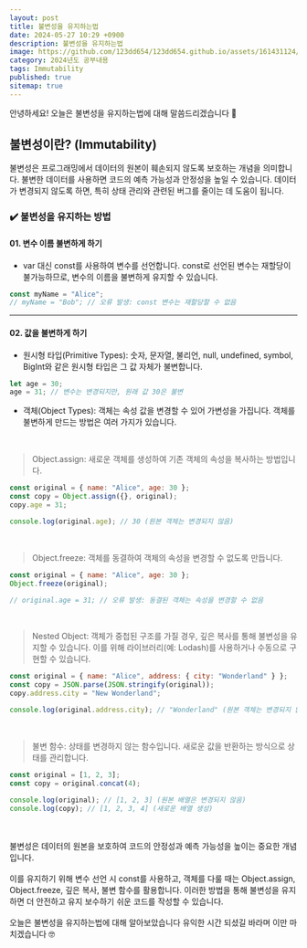 ```yaml
---
layout: post
title: 불변성을 유지하는법
date: 2024-05-27 10:29 +0900
description: 불변성을 유지하는법
image: https://github.com/123dd654/123dd654.github.io/assets/161431124/fa366153-db94-46d5-9f5e-f72a8e40378c
category: 2024년도 공부내용
tags: Immutability
published: true
sitemap: true
---
```


안녕하세요!
오늘은 불변성을 유지하는법에 대해 말씀드리겠습니다 🍞

## 불변성이란? (Immutability)

불변성은 프로그래밍에서 데이터의 원본이 훼손되지 않도록 보호하는 개념을 의미합니다.
불변한 데이터를 사용하면 코드의 예측 가능성과 안정성을 높일 수 있습니다.
데이터가 변경되지 않도록 하면, 특히 상태 관리와 관련된 버그를 줄이는 데 도움이 됩니다.

### ✔️ 불변성을 유지하는 방법

#### 01. 변수 이름 불변하게 하기

- var 대신 const를 사용하여 변수를 선언합니다.
  const로 선언된 변수는 재할당이 불가능하므로, 변수의 이름을 불변하게 유지할 수 있습니다.

```javascript
const myName = "Alice";
// myName = "Bob"; // 오류 발생: const 변수는 재할당할 수 없음
```

---

#### 02. 값을 불변하게 하기

- 원시형 타입(Primitive Types):
  숫자, 문자열, 불리언, null, undefined, symbol, BigInt와 같은 원시형 타입은 그 값 자체가 불변합니다.

```javascript
let age = 30;
age = 31; // 변수는 변경되지만, 원래 값 30은 불변
```

- 객체(Object Types): 객체는 속성 값을 변경할 수 있어 가변성을 가집니다.
  객체를 불변하게 만드는 방법은 여러 가지가 있습니다.

<br />

> Object.assign: 새로운 객체를 생성하여 기존 객체의 속성을 복사하는 방법입니다.

```javascript
const original = { name: "Alice", age: 30 };
const copy = Object.assign({}, original);
copy.age = 31;

console.log(original.age); // 30 (원본 객체는 변경되지 않음)
```

<br />

> Object.freeze: 객체를 동결하여 객체의 속성을 변경할 수 없도록 만듭니다.

```javascript
const original = { name: "Alice", age: 30 };
Object.freeze(original);

// original.age = 31; // 오류 발생: 동결된 객체는 속성을 변경할 수 없음
```

<br />

> Nested Object: 객체가 중첩된 구조를 가질 경우, 깊은 복사를 통해 불변성을 유지할 수 있습니다.
> 이를 위해 라이브러리(예: Lodash)를 사용하거나 수동으로 구현할 수 있습니다.

```javascript
const original = { name: "Alice", address: { city: "Wonderland" } };
const copy = JSON.parse(JSON.stringify(original));
copy.address.city = "New Wonderland";

console.log(original.address.city); // "Wonderland" (원본 객체는 변경되지 않음)
```

<br />

> 불변 함수: 상태를 변경하지 않는 함수입니다. 새로운 값을 반환하는 방식으로 상태를 관리합니다.

```javascript
const original = [1, 2, 3];
const copy = original.concat(4);

console.log(original); // [1, 2, 3] (원본 배열은 변경되지 않음)
console.log(copy); // [1, 2, 3, 4] (새로운 배열 생성)
```

<br />
<br />
불변성은 데이터의 원본을 보호하여 코드의 안정성과 예측 가능성을 높이는 중요한 개념입니다.
<br /><br />
이를 유지하기 위해 변수 선언 시 const를 사용하고,
객체를 다룰 때는 Object.assign, Object.freeze, 깊은 복사, 불변 함수를 활용합니다.
이러한 방법을 통해 불변성을 유지하면 더 안전하고 유지 보수하기 쉬운 코드를 작성할 수 있습니다.
<br /><br />
오늘은 불변성을 유지하는법에 대해 알아보았습니다 유익한 시간 되셨길 바라며 이만 마치겠습니다 🤓
